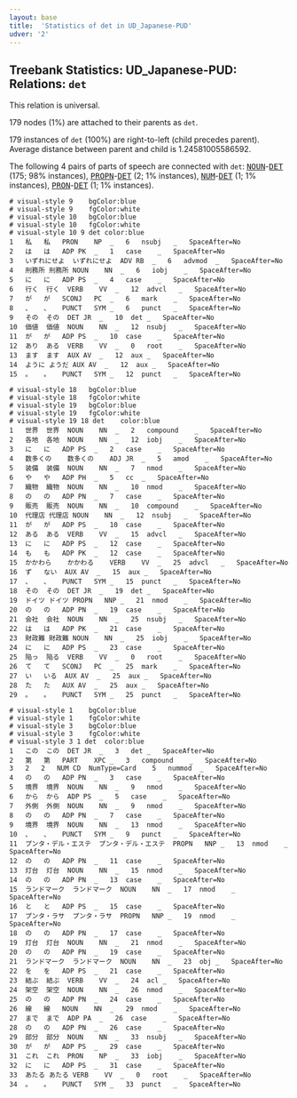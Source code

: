 ```yaml
---
layout: base
title:  'Statistics of det in UD_Japanese-PUD'
udver: '2'
---
```


## Treebank Statistics: UD_Japanese-PUD: Relations: `det`

This relation is universal.

179 nodes (1%) are attached to their parents as `det`.

179 instances of `det` (100%) are right-to-left (child precedes parent).
Average distance between parent and child is 1.24581005586592.

The following 4 pairs of parts of speech are connected with `det`: <tt><a href="ja_pud-pos-NOUN.html">NOUN</a></tt>-<tt><a href="ja_pud-pos-DET.html">DET</a></tt> (175; 98% instances), <tt><a href="ja_pud-pos-PROPN.html">PROPN</a></tt>-<tt><a href="ja_pud-pos-DET.html">DET</a></tt> (2; 1% instances), <tt><a href="ja_pud-pos-NUM.html">NUM</a></tt>-<tt><a href="ja_pud-pos-DET.html">DET</a></tt> (1; 1% instances), <tt><a href="ja_pud-pos-PRON.html">PRON</a></tt>-<tt><a href="ja_pud-pos-DET.html">DET</a></tt> (1; 1% instances).


~~~ conllu
# visual-style 9	bgColor:blue
# visual-style 9	fgColor:white
# visual-style 10	bgColor:blue
# visual-style 10	fgColor:white
# visual-style 10 9 det	color:blue
1	私	私	PRON	NP	_	6	nsubj	_	SpaceAfter=No
2	は	は	ADP	PK	_	1	case	_	SpaceAfter=No
3	いずれにせよ	いずれにせよ	ADV	RB	_	6	advmod	_	SpaceAfter=No
4	刑務所	刑務所	NOUN	NN	_	6	iobj	_	SpaceAfter=No
5	に	に	ADP	PS	_	4	case	_	SpaceAfter=No
6	行く	行く	VERB	VV	_	12	advcl	_	SpaceAfter=No
7	が	が	SCONJ	PC	_	6	mark	_	SpaceAfter=No
8	、	、	PUNCT	SYM	_	6	punct	_	SpaceAfter=No
9	その	その	DET	JR	_	10	det	_	SpaceAfter=No
10	価値	価値	NOUN	NN	_	12	nsubj	_	SpaceAfter=No
11	が	が	ADP	PS	_	10	case	_	SpaceAfter=No
12	あり	ある	VERB	VV	_	0	root	_	SpaceAfter=No
13	ます	ます	AUX	AV	_	12	aux	_	SpaceAfter=No
14	ように	ようだ	AUX	AV	_	12	aux	_	SpaceAfter=No
15	。	。	PUNCT	SYM	_	12	punct	_	SpaceAfter=No

~~~


~~~ conllu
# visual-style 18	bgColor:blue
# visual-style 18	fgColor:white
# visual-style 19	bgColor:blue
# visual-style 19	fgColor:white
# visual-style 19 18 det	color:blue
1	世界	世界	NOUN	NN	_	2	compound	_	SpaceAfter=No
2	各地	各地	NOUN	NN	_	12	iobj	_	SpaceAfter=No
3	に	に	ADP	PS	_	2	case	_	SpaceAfter=No
4	数多くの	数多くの	ADJ	JR	_	5	amod	_	SpaceAfter=No
5	装備	装備	NOUN	NN	_	7	nmod	_	SpaceAfter=No
6	や	や	ADP	PH	_	5	cc	_	SpaceAfter=No
7	織物	織物	NOUN	NN	_	10	nmod	_	SpaceAfter=No
8	の	の	ADP	PN	_	7	case	_	SpaceAfter=No
9	販売	販売	NOUN	NN	_	10	compound	_	SpaceAfter=No
10	代理店	代理店	NOUN	NN	_	12	nsubj	_	SpaceAfter=No
11	が	が	ADP	PS	_	10	case	_	SpaceAfter=No
12	ある	ある	VERB	VV	_	15	advcl	_	SpaceAfter=No
13	に	に	ADP	PS	_	12	case	_	SpaceAfter=No
14	も	も	ADP	PK	_	12	case	_	SpaceAfter=No
15	かかわら	かかわる	VERB	VV	_	25	advcl	_	SpaceAfter=No
16	ず	ない	AUX	AV	_	15	aux	_	SpaceAfter=No
17	、	、	PUNCT	SYM	_	15	punct	_	SpaceAfter=No
18	その	その	DET	JR	_	19	det	_	SpaceAfter=No
19	ドイツ	ドイツ	PROPN	NNP	_	21	nmod	_	SpaceAfter=No
20	の	の	ADP	PN	_	19	case	_	SpaceAfter=No
21	会社	会社	NOUN	NN	_	25	nsubj	_	SpaceAfter=No
22	は	は	ADP	PK	_	21	case	_	SpaceAfter=No
23	財政難	財政難	NOUN	NN	_	25	iobj	_	SpaceAfter=No
24	に	に	ADP	PS	_	23	case	_	SpaceAfter=No
25	陥っ	陥る	VERB	VV	_	0	root	_	SpaceAfter=No
26	て	て	SCONJ	PC	_	25	mark	_	SpaceAfter=No
27	い	いる	AUX	AV	_	25	aux	_	SpaceAfter=No
28	た	た	AUX	AV	_	25	aux	_	SpaceAfter=No
29	。	。	PUNCT	SYM	_	25	punct	_	SpaceAfter=No

~~~


~~~ conllu
# visual-style 1	bgColor:blue
# visual-style 1	fgColor:white
# visual-style 3	bgColor:blue
# visual-style 3	fgColor:white
# visual-style 3 1 det	color:blue
1	この	この	DET	JR	_	3	det	_	SpaceAfter=No
2	第	第	PART	XPC	_	3	compound	_	SpaceAfter=No
3	2	2	NUM	CD	NumType=Card	5	nummod	_	SpaceAfter=No
4	の	の	ADP	PN	_	3	case	_	SpaceAfter=No
5	境界	境界	NOUN	NN	_	9	nmod	_	SpaceAfter=No
6	から	から	ADP	PS	_	5	case	_	SpaceAfter=No
7	外側	外側	NOUN	NN	_	9	nmod	_	SpaceAfter=No
8	の	の	ADP	PN	_	7	case	_	SpaceAfter=No
9	境界	境界	NOUN	NN	_	13	nmod	_	SpaceAfter=No
10	、	、	PUNCT	SYM	_	9	punct	_	SpaceAfter=No
11	プンタ・デル・エステ	プンタ・デル・エステ	PROPN	NNP	_	13	nmod	_	SpaceAfter=No
12	の	の	ADP	PN	_	11	case	_	SpaceAfter=No
13	灯台	灯台	NOUN	NN	_	15	nmod	_	SpaceAfter=No
14	の	の	ADP	PN	_	13	case	_	SpaceAfter=No
15	ランドマーク	ランドマーク	NOUN	NN	_	17	nmod	_	SpaceAfter=No
16	と	と	ADP	PS	_	15	case	_	SpaceAfter=No
17	プンタ・ラサ	プンタ・ラサ	PROPN	NNP	_	19	nmod	_	SpaceAfter=No
18	の	の	ADP	PN	_	17	case	_	SpaceAfter=No
19	灯台	灯台	NOUN	NN	_	21	nmod	_	SpaceAfter=No
20	の	の	ADP	PN	_	19	case	_	SpaceAfter=No
21	ランドマーク	ランドマーク	NOUN	NN	_	23	obj	_	SpaceAfter=No
22	を	を	ADP	PS	_	21	case	_	SpaceAfter=No
23	結ぶ	結ぶ	VERB	VV	_	24	acl	_	SpaceAfter=No
24	架空	架空	NOUN	NN	_	26	nmod	_	SpaceAfter=No
25	の	の	ADP	PN	_	24	case	_	SpaceAfter=No
26	線	線	NOUN	NN	_	29	nmod	_	SpaceAfter=No
27	まで	まで	ADP	PA	_	26	case	_	SpaceAfter=No
28	の	の	ADP	PN	_	26	case	_	SpaceAfter=No
29	部分	部分	NOUN	NN	_	33	nsubj	_	SpaceAfter=No
30	が	が	ADP	PS	_	29	case	_	SpaceAfter=No
31	これ	これ	PRON	NP	_	33	iobj	_	SpaceAfter=No
32	に	に	ADP	PS	_	31	case	_	SpaceAfter=No
33	あたる	あたる	VERB	VV	_	0	root	_	SpaceAfter=No
34	。	。	PUNCT	SYM	_	33	punct	_	SpaceAfter=No

~~~


